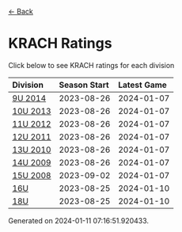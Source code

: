 [<- Back](../readme.md)
# KRACH Ratings
Click below to see KRACH ratings for each division

| Division | Season Start | Latest Game |
| :-- | :-- | :-- |
| [9U 2014](9U-2014-ratings.md) | 2023-08-26 | 2024-01-07 |
| [10U 2013](10U-2013-ratings.md) | 2023-08-26 | 2024-01-07 |
| [11U 2012](11U-2012-ratings.md) | 2023-08-26 | 2024-01-07 |
| [12U 2011](12U-2011-ratings.md) | 2023-08-26 | 2024-01-07 |
| [13U 2010](13U-2010-ratings.md) | 2023-08-26 | 2024-01-07 |
| [14U 2009](14U-2009-ratings.md) | 2023-08-26 | 2024-01-07 |
| [15U 2008](15U-2008-ratings.md) | 2023-09-02 | 2024-01-07 |
| [16U](16U-ratings.md) | 2023-08-25 | 2024-01-10 |
| [18U](18U-ratings.md) | 2023-08-25 | 2024-01-10 |

Generated on 2024-01-11 07:16:51.920433.
